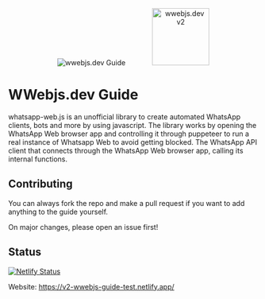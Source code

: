<div align="center">
	<img src="src/images/light/banner_green_small.png" title="wwebjs.dev Guide" alt="wwebjs.dev Guide"/>
	<img src="src/images/light/banner_green_v2.png" title="wwebjs.dev v2" alt="wwebjs.dev v2" style="margin-left: 50px; height: 115px;"/>
</div>

# WWebjs.dev Guide

whatsapp-web.js is an unofficial library to create automated WhatsApp clients, bots and more by using javascript. The library works by opening the WhatsApp Web browser app and controlling it through puppeteer to run a real instance of Whatsapp Web to avoid getting blocked. The WhatsApp API client that connects through the WhatsApp Web browser app, calling its internal functions.

## Contributing

You can always fork the repo and make a pull request if you want to add anything to the guide yourself.

On major changes, please open an issue first!

## Status

[![Netlify Status](https://api.netlify.com/api/v1/badges/9a3e290c-1912-43d0-9332-a55dff6f3658/deploy-status)](https://app.netlify.com/sites/v2-wwebjs-guide-test/deploys)

Website: https://v2-wwebjs-guide-test.netlify.app/
